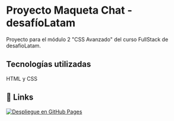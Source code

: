 
# Proyecto Maqueta Chat - desafíoLatam

Proyecto para el módulo 2 "CSS Avanzado" del curso FullStack de desafioLatam.



## Tecnologías utilizadas
HTML y CSS



## 🔗 Links

[![Despliegue en GitHub Pages](https://img.shields.io/badge/Enlace_a_mi_proyecto-GitHub%20Pages-blue?style=for-the-badge&logo=github)](https://rockaranza.github.io/chat-flex/)
